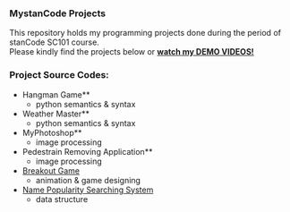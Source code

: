 ### MystanCode Projects
This repository holds my programming projects done during the period of stanCode SC101 course.
<br> Please kindly find the projects below or **[watch my DEMO VIDEOS!](https://youtu.be/v2O_MGE9_ao?feature=shared)**

### Project Source Codes:
- Hangman Game**
    - python semantics & syntax
- Weather Master**
    - python semantics & syntax
- MyPhotoshop**
    - image processing
- Pedestrain Removing Application**
    - image processing
- [Breakout Game](SC101_A2/breakout.py)
    - animation & game designing
- [Name Popularity Searching System](SC101_A4/babygraphics.py)
    - data structure
